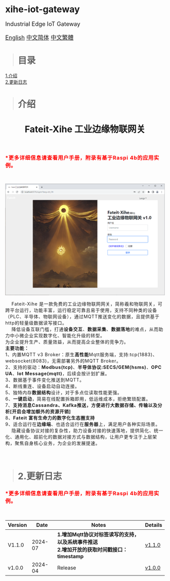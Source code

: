 # xihe-iot-gateway

<div style="font-size:18px;">
Industrial Edge IoT Gateway

[English](./README.md) [中文简体](./README_zh_CN.md) [中文繁體](./README_zh_TW.md) 

</div>

>### <h1>目录</h1>
<a href="#c_Introduction">1.介绍</a><br>
<a href="#c_UpdateNotes">2.更新日志</a>



>### <h1>介绍</h1>
<span id='c_Introduction'></span>

<center><h1><b>Fateit-Xihe 工业边缘物联网关</b></h1></center><br>

<h3 style="color:red;letter-spacing: 1px;">*更多详细信息请查看<b>用户手册</b>，附录有基于Raspi 4b的应用实例。</h3><br>

![avatar](images/main-zh_CN.png)

<div style="letter-spacing: 1px;">
&nbsp;&nbsp;&nbsp;&nbsp;Fateit-Xihe 是一款免费的工业边缘物联网网关，简称羲和物联网关，可跨平台运行，功能丰富，运行稳定可靠且易于使用，支持不同种类的设备（PLC、半导体、物联网设备），通过MQTT推送变化的数据，且提供基于http的轻量级数据读写接口。<br>
&nbsp;&nbsp;&nbsp;&nbsp;降低设备互联门槛，打通<b>设备交互</b>、<b>数据采集</b>、<b>数据落地</b>的难点，从而助力中小微企业实现数字化、智能化升级的转型。<br>
为企业提升生产、质量效益，从而提高企业整体的竞争力。<br>  
<b>主要功能：</b><br>  
1、内置MQTT v3 Broker：原生<b>高性能</b>Mqtt服务端，支持:tcp(1883)、websocket(8083)，无需部署另外的MQTT Broker。<br>
2、支持的驱动：<b>Modbus(tcp)</b>、<b>半导体协议:SECS/GEM(hsms)</b>、<b>OPC UA</b>、<b>Iot Message(mqtt)</b>，后续会按计划扩展。<br>
3、数据基于事件变化推送到MQTT。<br>
4、断线重连、设备启动自动连接。<br>
5、独特内存<b>数据结构</b>设计，对于多点位读取性能更强。<br>
6、<b>一键启动</b>，简易在线配置拆箱即用，低运维成本，拒绝繁琐配置。<br>
7、<b>支持消息Cassandra、Kafka推送，方便进行大数据存储、传输以及分析[开启会增加额外的资源开销]</b><br>
8、<b>Fateit 富有生命力的数字化生态圈支持</b><br>
9、适合运行在<b>边缘端</b>、也适合运行在<b>服务器</b>上，满足用户各种实际场景。<br>
&nbsp;&nbsp;&nbsp;&nbsp;隐藏设备协议对接的复杂性，助力设备对接的快速落地，提供简化、统一化、通用化、超前化的数据对接方式与数据结构，让用户更专注于上层架构，聚焦自身核心业务，为企业的发展提速。<br><br><br>
</div>




>### <h1>2.更新日志</h1>
<span id='c_UpdateNotes'></span>
<h3 style="color:red;letter-spacing: 1px;">*更多详细信息请查看<b>用户手册</b>，附录有基于Raspi 4b的应用实例。</h3><br>
<div style="font-size:16px;">

|Version|Date|Notes|Details
|-|-|-|-
| V1.1.0  |2024-07| <b>1.增加Mqtt协议对标签读写的支持，以及系统事件推送<br>2.增加开放的获取时间戳接口：timestamp</b>|[v1.1.0](./manual/v1.1.0/README_zh_CN.md)
| v1.0.0  |2024-04| Release |[v1.0.0](./manual/v1.0.0/README.MD)

</div>
